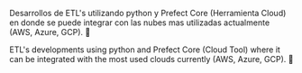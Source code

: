 Desarrollos de ETL's utilizando python y Prefect Core (Herramienta Cloud) en donde se puede integrar con las nubes mas utilizadas actualmente (AWS, Azure, GCP). 🤠

ETL's developments using python and Prefect Core (Cloud Tool) where it can be integrated with the most used clouds currently (AWS, Azure, GCP). 🤠
